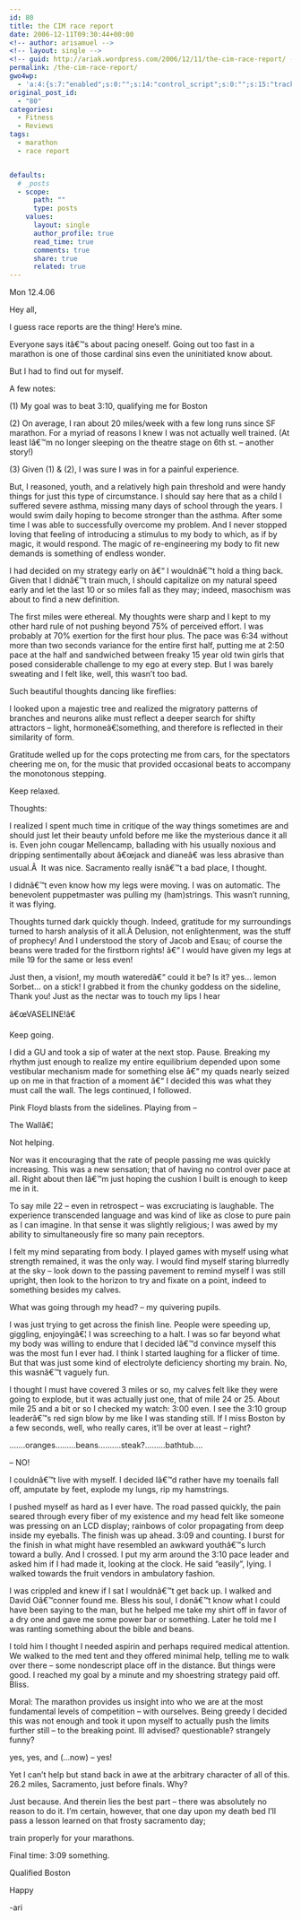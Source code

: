 ```yaml
---
id: 80
title: the CIM race report
date: 2006-12-11T09:30:44+00:00
<!-- author: arisamuel -->
<!-- layout: single -->
<!-- guid: http://ariak.wordpress.com/2006/12/11/the-cim-race-report/ -->
permalink: /the-cim-race-report/
gwo4wp:
  - 'a:4:{s:7:"enabled";s:0:"";s:14:"control_script";s:0:"";s:15:"tracking_script";s:0:"";s:17:"conversion_script";s:0:"";}'
original_post_id:
  - "80"
categories:
  - Fitness
  - Reviews
tags:
  - marathon
  - race report


defaults:
  # _posts
  - scope:
      path: ""
      type: posts
    values:
      layout: single
      author_profile: true
      read_time: true
      comments: true
      share: true
      related: true
---
```

Mon 12.4.06
  
Hey all,

I guess race reports are the thing! Here&#8217;s mine.

Everyone says itâ€™s about pacing oneself. Going out too fast in a marathon is one of those cardinal sins even the uninitiated know about.
  
But I had to find out for myself.<!--more-->

A few notes:
  
(1) My goal was to beat 3:10, qualifying me for Boston
  
(2) On average, I ran about 20 miles/week with a few long runs since SF marathon. For a myriad of reasons I knew I was not actually well trained. (At least Iâ€™m no longer sleeping on the theatre stage on 6th st. &#8211; another story!)
  
(3) Given (1) & (2), I was sure I was in for a painful experience.

But, I reasoned, youth, and a relatively high pain threshold and were handy things for just this type of circumstance. I should say here that as a child I suffered severe asthma, missing many days of school through the years. I would swim daily hoping to become stronger than the asthma. After some time I was able to successfully overcome my problem. And I never stopped loving that feeling of introducing a stimulus to my body to which, as if by magic, it would respond. The magic of re-engineering my body to fit new demands is something of endless wonder.

I had decided on my strategy early on â€“ I wouldnâ€™t hold a thing back. Given that I didnâ€™t train much, I should capitalize on my natural speed early and let the last 10 or so miles fall as they may; indeed, masochism was about to find a new definition.

The first miles were ethereal. My thoughts were sharp and I kept to my other hard rule of not pushing beyond 75% of perceived effort. I was probably at 70% exertion for the first hour plus. The pace was 6:34 without more than two seconds variance for the entire first half, putting me at 2:50 pace at the half and sandwiched between freaky 15 year old twin girls that posed considerable challenge to my ego at every step. But I was barely sweating and I felt like, well, this wasn&#8217;t too bad.
  
Such beautiful thoughts dancing like fireflies:
  
I looked upon a majestic tree and realized the migratory patterns of branches and neurons alike must reflect a deeper search for shifty attractors &#8211; light, hormoneâ€¦something, and therefore is reflected in their similarity of form.
  
Gratitude welled up for the cops protecting me from cars, for the spectators cheering me on, for the music that provided occasional beats to accompany the monotonous stepping.
  
Keep relaxed.
  
Thoughts:
  
I realized I spent much time in critique of the way things sometimes are and should just let their beauty unfold before me like the mysterious dance it all is. Even john cougar Mellencamp, ballading with his usually noxious and dripping sentimentally about â€œjack and dianeâ€ was less abrasive than usual.Â  It was nice. Sacramento really isnâ€™t a bad place, I thought.
  
I didnâ€™t even know how my legs were moving. I was on automatic. The benevolent puppetmaster was pulling my (ham)strings. This wasn&#8217;t running, it was flying.

Thoughts turned dark quickly though. Indeed, gratitude for my surroundings turned to harsh analysis of it all.Â Delusion, not enlightenment, was the stuff of prophecy! And I understood the story of Jacob and Esau; of course the beans were traded for the firstborn rights! â€“ I would have given my legs at mile 19 for the same or less even!

Just then, a vision!, my mouth wateredâ€“ could it be? Is it? yes&#8230; lemon Sorbet&#8230; on a stick! I grabbed it from the chunky goddess on the sideline, Thank you! Just as the nectar was to touch my lips I hear

â€œVASELINE!â€

Keep going.

I did a GU and took a sip of water at the next stop. Pause. Breaking my rhythm just enough to realize my entire equilibrium depended upon some vestibular mechanism made for something else â€“ my quads nearly seized up on me in that fraction of a moment â€“ I decided this was what they must call the wall. The legs continued, I followed.

Pink Floyd blasts from the sidelines. Playing from &#8211;

The Wallâ€¦

Not helping.

Nor was it encouraging that the rate of people passing me was quickly increasing. This was a new sensation; that of having no control over pace at all. Right about then Iâ€™m just hoping the cushion I built is enough to keep me in it.
  
To say mile 22 &#8211; even in retrospect &#8211; was excruciating is laughable. The experience transcended language and was kind of like as close to pure pain as I can imagine. In that sense it was slightly religious; I was awed by my ability to simultaneously fire so many pain receptors.

I felt my mind separating from body. I played games with myself using what strength remained, it was the only way. I would find myself staring blurredly at the sky &#8211; look down to the passing pavement to remind myself I was still upright, then look to the horizon to try and fixate on a point, indeed to something besides my calves.

What was going through my head? &#8211; my quivering pupils.
  
I was just trying to get across the finish line. People were speeding up, giggling, enjoyingâ€¦ I was screeching to a halt. I was so far beyond what my body was willing to endure that I decided Iâ€™d convince myself this was the most fun I ever had. I think I started laughing for a flicker of time. But that was just some kind of electrolyte deficiency shorting my brain. No, this wasnâ€™t vaguely fun.
  
I thought I must have covered 3 miles or so, my calves felt like they were going to explode, but it was actually just one, that of mile 24 or 25. About mile 25 and a bit or so I checked my watch: 3:00 even. I see the 3:10 group leaderâ€™s red sign blow by me like I was standing still. If I miss Boston by a few seconds, well, who really cares, it&#8217;ll be over at least &#8211; right?

&#8230;&#8230;.oranges&#8230;&#8230;&#8230;beans&#8230;&#8230;&#8230;.steak?&#8230;&#8230;&#8230;bathtub&#8230;.

&#8211; NO!

I couldnâ€™t live with myself. I decided Iâ€™d rather have my toenails fall off, amputate by feet, explode my lungs, rip my hamstrings.
  
I pushed myself as hard as I ever have. The road passed quickly, the pain seared through every fiber of my existence and my head felt like someone was pressing on an LCD display; rainbows of color propagating from deep inside my eyeballs. The finish was up ahead. 3:09 and counting. I burst for the finish in what might have resembled an awkward youthâ€™s lurch toward a bully. And I crossed. I put my arm around the 3:10 pace leader and asked him if I had made it, looking at the clock. He said &#8220;easily&#8221;, lying. I walked towards the fruit vendors in ambulatory fashion.
  
I was crippled and knew if I sat I wouldnâ€™t get back up. I walked and David Oâ€™conner found me. Bless his soul, I donâ€™t know what I could have been saying to the man, but he helped me take my shirt off in favor of a dry one and gave me some power bar or something. Later he told me I was ranting something about the bible and beans.

I told him I thought I needed aspirin and perhaps required medical attention. We walked to the med tent and they offered minimal help, telling me to walk over there &#8211; some nondescript place off in the distance. But things were good. I reached my goal by a minute and my shoestring strategy paid off. Bliss.

Moral: The marathon provides us insight into who we are at the most fundamental levels of competition &#8211; with ourselves. Being greedy I decided this was not enough and took it upon myself to actually push the limits further still &#8211; to the breaking point. Ill advised? questionable? strangely funny?

yes, yes, and (&#8230;now) &#8211; yes!

Yet I can&#8217;t help but stand back in awe at the arbitrary character of all of this. 26.2 miles, Sacramento, just before finals. Why?

Just because. And therein lies the best part &#8211; there was absolutely no reason to do it. I&#8217;m certain, however, that one day upon my death bed I&#8217;ll pass a lesson learned on that frosty sacramento day;

train properly for your marathons.

Final time: 3:09 something.
  
Qualified Boston

Happy

-ari